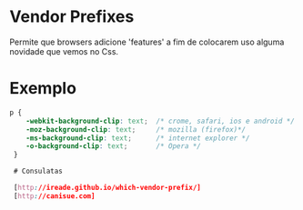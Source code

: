 # Vendor Prefixes
Permite que  browsers adicione 'features' a fim de colocarem uso
alguma novidade que vemos no Css.

# Exemplo

```css
p {
    -webkit-background-clip: text;  /* crome, safari, ios e android */
    -moz-background-clip: text;     /* mozilla (firefox)*/
    -ms-background-clip: text;      /* internet explorer */
    -o-background-clip: text;       /* Opera */
 }

 # Consulatas

 [http://ireade.github.io/which-vendor-prefix/]
 [http://canisue.com]
